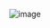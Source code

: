 ![image](https://github.com/thinkNew-idea/Fruit_Bazaar/assets/69971465/d63b5344-2a0b-408d-83d8-2ee61754b506)
